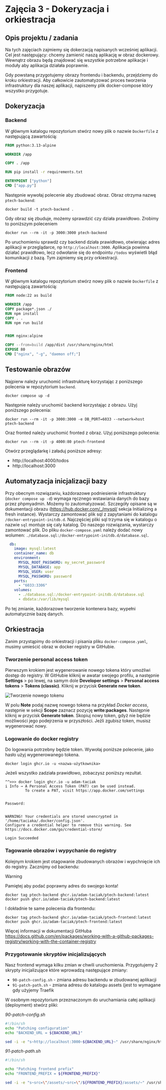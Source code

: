 # Zajęcia 3 - Dokeryzacja i orkiestracja

## Opis projektu / zadania
Na tych zajęciach zajmiemy się dokerzacją napisanych wcześniej aplikacji.
Cel jest następujący: chcemy zamienić naszą aplikację w obraz dockerowy.
Wewnątrz obrazu będą znajdować się wszystkie potrzebne aplikacje i moduły aby aplikacja działała poprawnie.

Gdy powstaną przygotujemy obrazy frontendu i backendu, przejdziemy do kroku orkiestracji.
Aby całkowicie zautomatyzować proces tworzenia infrastruktury dla naszej aplikacji, napiszemy plik docker-compose który wszystko przygotuje.

## Dokeryzacja

### Backend

W głównym katalogu repozytorium stwórz nowy plik o nazwie `Dockerfile` z następującą zawartością:

```Dockerfile
FROM python:3.13-alpine

WORKDIR /app

COPY . /app

RUN pip install -r requirements.txt

ENTRYPOINT ["python"]
CMD ["app.py"]
```

Następnie wywołaj polecenie aby zbudować obraz. Obraz otrzyma nazwę `ptech-backend`:

```
docker build -t ptech-backend .
```

Gdy obraz się zbuduje, możemy sprawdzić czy działa prawidłowo. Zrobimy to poniższym poleceniem

```
docker run --rm -it -p 3000:3000 ptech-backend
```

Po uruchomieniu sprawdź czy backend działa prawidłowo, otwierając adres aplikacji w przeglądarce, np `http://localhost:3000`.
Aplikacja powinna działać prawidłowo, lecz odwołanie się do endpointu `/todos` wyświetli błąd komunikacji z bazą.
Tym zajmiemy się przy orkiestracji.

### Frontend

W głównym katalogu repozytorium stwórz nowy plik o nazwie `Dockerfile` z następującą zawartością:

```Dockerfile
FROM node:22 as build

WORKDIR /app
COPY package*.json ./
RUN npm install
COPY . .
RUN npm run build


FROM nginx:alpine

COPY --from=build /app/dist /usr/share/nginx/html
EXPOSE 80
CMD ["nginx", "-g", "daemon off;"]
```

## Testowanie obrazów

Najpierw należy uruchomić infrastrukturę korzystając z poniższego polecenia w repozytorium `backend`.

```
docker compose up -d 
```

Następnie należy uruchomić backend korzystając z obrazu. Użyj poniższego polecenia:


```
docker run --rm -it -p 3000:3000 -e DB_PORT=6033 --network=host  ptech-backend
```

Oraz fronted należy uruchomić fronted z obraz. Użyj poniższego polecenia:

```
docker run --rm -it -p 4000:80 ptech-frontend 
```

Otwórz przeglądarkę i załaduj poniższe adresy:

* http://localhost:4000/todos
* http://localhost:3000

## Automatyzacja inicjalizacji bazy

Przy obecnym rozwiązaniu, każdorazowe podniesienie infrastruktury (`docker compose up -d`) wymaga ręcznego wstawiania danych do bazy przez phpmyadmin.
Możemy to zautomatyzować. Szczegóły opisane są w dokumentacji obrazu (https://hub.docker.com/_/mysql/ sekcja Initializing a fresh instance).
Wystarczy zamontować plik sql z zapytaniami do katalogu `/docker-entrypoint-initdb.d`. Najczęściej pliki sql trzyma się w katalogu o nazwie `sql` montuje się caly katalog.
Do naszego rozwiązania, wystarczy zamontować plik. Do pliku `docker-compose.yaml` należy dodać nowy wolumen: `./database.sql:/docker-entrypoint-initdb.d/database.sql`.

```yaml
  db:
    image: mysql:latest
    container_name: db
    environment:
      MYSQL_ROOT_PASSWORD: my_secret_password
      MYSQL_DATABASE: app
      MYSQL_USER: user
      MYSQL_PASSWORD: password
    ports:
      - "6033:3306"
    volumes:
      - ./database.sql:/docker-entrypoint-initdb.d/database.sql
      - dbdata:/var/lib/mysql
```

Po tej zmianie, każdorazowe tworzenie kontenera bazy, wypełni automatycznie bazę danych.

## Orkiestracja

Zanim przystąpimy do orkiestracji i pisania pliku `docker-compose.yaml`, musimy umieścić obraz w docker registry w GitHubie.

### Tworzenie personal access token

Pierwszym krokiem jest wygenerowanie nowego tokena który umożliwi dostęp do registry. W GitHubie kliknij w awatar swojego profilu, a następnie **Settings** > po lewej, na samym dole **Developer settings** > **Personal access tokens** > **Tokens (classic)**. Kliknij w przycisk **Generate new token**.

![Tworzenie nowego tokenu](./github-token.jpg)

W polu **Note** podaj nazwę nowego tokena na przykład *Docker access*, następnie w sekcji **Scope** zaznacz pozycję **write:packages**. Następnie kliknij w przycisk **Generate token**. Skopiuj nowy token, gdyż nie będzie możliwości jego podejrzenia w przyszłości. Jeżli zgubisz token, musisz wygenerować nowy.

### Logowanie do docker registry

Do logowania potrzebny będzie token. Wywołaj poniższe polecenie, jako hasło użyj wygenerowanego tokena.

```
docker login ghcr.io -u <nazwa-użytkownika>
```

Jeżeli wszystko zadziała prawidłowo, zobaczysz poniższy rezultat.

```
^^>>> docker login ghcr.io -u adam-taciak
i Info → A Personal Access Token (PAT) can be used instead.
         To create a PAT, visit https://app.docker.com/settings


Password:


WARNING! Your credentials are stored unencrypted in '/home/taciaka/.docker/config.json'.
Configure a credential helper to remove this warning. See
https://docs.docker.com/go/credential-store/

Login Succeeded
```

### Tagowanie obrazów i wypychanie do registry

Kolejnym krokiem jest otagowanie zbudowanych obrazów  i wypchnięcie ich do registry. Zacznijmy od backendu:

> [!WARNING]  
> Pamiętej aby podać poprawny adres do swojego konta!


```
docker tag ptech-backend ghcr.io/adam-taciak/ptech-backend:latest
docker push ghcr.io/adam-taciak/ptech-backend:latest
```
I dokładnie te same polecenia dla frontendu:

```
docker tag ptech-backend ghcr.io/adam-taciak/ptech-frontend:latest
docker push ghcr.io/adam-taciak/ptech-frontend:latest
```


Więcej informacji w dokumentacji GitHuba https://docs.github.com/en/packages/working-with-a-github-packages-registry/working-with-the-container-registry

### Przygotowanie skryptów inicjalizujących

Nasz frontend wymaga kilku zmian w chwili uruchomienia. Przygotujemy 2 skrypty inicjalizujące które wprowadzą następujące zmiany:

* `90-patch-config.sh` - zmiana adresu backendu w zbudowanej aplikacji
* `91-patch-path.sh` - zmiana adresu do katalogu assets (jest to wymagane gdy użyjemy Traefik

W osobnym repozytorium przeznaczonym do uruchamiania całej aplikacji (deployment) stwórz pliki:

*90-patch-config.sh*
```bash
#!/bin/sh
echo "Patching configuration"
echo "BACKEND_URL = ${BACKEND_URL}"

sed -i -e "s~http://localhost:3000~${BACKEND_URL}~" /usr/share/nginx/html/assets/*.js
```

*91-patch-path.sh*
```bash
#!/bin/sh

echo "Patching frontend prefix"
echo "FRONTEND_PREFIX = ${FRONTEND_PREFIX}"

sed -i -e "s~src=\"/assets/~src=\"/${FRONTEND_PREFIX}/assets/~" /usr/share/nginx/html/index.html
```
